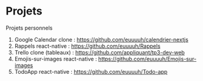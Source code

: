 # Projets
Projets personnels

1. Google Calendar clone : https://github.com/euuuuh/calendrier-nextjs
2. Rappels react-native : https://github.com/euuuuh/Rappels
3. Trello clone (tableaux) : https://github.com/appliquant/tp3-dev-web
4. Emojis-sur-images react-native : https://github.com/euuuuh/Emojis-sur-images
5. TodoApp react-native : https://github.com/euuuuh/Todo-app
